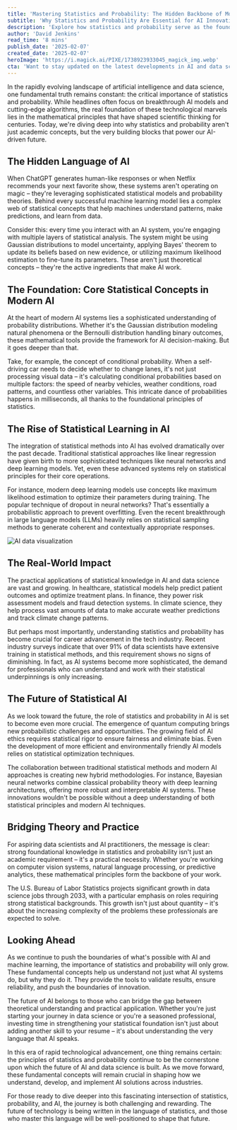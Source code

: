 ```yaml
---
title: 'Mastering Statistics and Probability: The Hidden Backbone of Modern AI and Data Science'
subtitle: 'Why Statistics and Probability Are Essential for AI Innovation'
description: 'Explore how statistics and probability serve as the foundational building blocks of modern AI and data science. From machine learning algorithms to ethical AI development, discover why these mathematical principles are essential for anyone looking to advance in the field of artificial intelligence.'
author: 'David Jenkins'
read_time: '8 mins'
publish_date: '2025-02-07'
created_date: '2025-02-07'
heroImage: 'https://i.magick.ai/PIXE/1738923933045_magick_img.webp'
cta: 'Want to stay updated on the latest developments in AI and data science? Follow us on LinkedIn for expert insights, industry trends, and deeper dives into the statistical foundations of artificial intelligence.'
---
```


In the rapidly evolving landscape of artificial intelligence and data science, one fundamental truth remains constant: the critical importance of statistics and probability. While headlines often focus on breakthrough AI models and cutting-edge algorithms, the real foundation of these technological marvels lies in the mathematical principles that have shaped scientific thinking for centuries. Today, we're diving deep into why statistics and probability aren't just academic concepts, but the very building blocks that power our AI-driven future.

## The Hidden Language of AI

When ChatGPT generates human-like responses or when Netflix recommends your next favorite show, these systems aren't operating on magic – they're leveraging sophisticated statistical models and probability theories. Behind every successful machine learning model lies a complex web of statistical concepts that help machines understand patterns, make predictions, and learn from data.

Consider this: every time you interact with an AI system, you're engaging with multiple layers of statistical analysis. The system might be using Gaussian distributions to model uncertainty, applying Bayes' theorem to update its beliefs based on new evidence, or utilizing maximum likelihood estimation to fine-tune its parameters. These aren't just theoretical concepts – they're the active ingredients that make AI work.

## The Foundation: Core Statistical Concepts in Modern AI

At the heart of modern AI systems lies a sophisticated understanding of probability distributions. Whether it's the Gaussian distribution modeling natural phenomena or the Bernoulli distribution handling binary outcomes, these mathematical tools provide the framework for AI decision-making. But it goes deeper than that.

Take, for example, the concept of conditional probability. When a self-driving car needs to decide whether to change lanes, it's not just processing visual data – it's calculating conditional probabilities based on multiple factors: the speed of nearby vehicles, weather conditions, road patterns, and countless other variables. This intricate dance of probabilities happens in milliseconds, all thanks to the foundational principles of statistics.

## The Rise of Statistical Learning in AI

The integration of statistical methods into AI has evolved dramatically over the past decade. Traditional statistical approaches like linear regression have given birth to more sophisticated techniques like neural networks and deep learning models. Yet, even these advanced systems rely on statistical principles for their core operations.

For instance, modern deep learning models use concepts like maximum likelihood estimation to optimize their parameters during training. The popular technique of dropout in neural networks? That's essentially a probabilistic approach to prevent overfitting. Even the recent breakthrough in large language models (LLMs) heavily relies on statistical sampling methods to generate coherent and contextually appropriate responses.

![AI data visualization](https://i.magick.ai/PIXE/1574862812856_magick_img.webp)

## The Real-World Impact

The practical applications of statistical knowledge in AI and data science are vast and growing. In healthcare, statistical models help predict patient outcomes and optimize treatment plans. In finance, they power risk assessment models and fraud detection systems. In climate science, they help process vast amounts of data to make accurate weather predictions and track climate change patterns.

But perhaps most importantly, understanding statistics and probability has become crucial for career advancement in the tech industry. Recent industry surveys indicate that over 91% of data scientists have extensive training in statistical methods, and this requirement shows no signs of diminishing. In fact, as AI systems become more sophisticated, the demand for professionals who can understand and work with their statistical underpinnings is only increasing.

## The Future of Statistical AI

As we look toward the future, the role of statistics and probability in AI is set to become even more crucial. The emergence of quantum computing brings new probabilistic challenges and opportunities. The growing field of AI ethics requires statistical rigor to ensure fairness and eliminate bias. Even the development of more efficient and environmentally friendly AI models relies on statistical optimization techniques.

The collaboration between traditional statistical methods and modern AI approaches is creating new hybrid methodologies. For instance, Bayesian neural networks combine classical probability theory with deep learning architectures, offering more robust and interpretable AI systems. These innovations wouldn't be possible without a deep understanding of both statistical principles and modern AI techniques.

## Bridging Theory and Practice

For aspiring data scientists and AI practitioners, the message is clear: strong foundational knowledge in statistics and probability isn't just an academic requirement – it's a practical necessity. Whether you're working on computer vision systems, natural language processing, or predictive analytics, these mathematical principles form the backbone of your work.

The U.S. Bureau of Labor Statistics projects significant growth in data science jobs through 2033, with a particular emphasis on roles requiring strong statistical backgrounds. This growth isn't just about quantity – it's about the increasing complexity of the problems these professionals are expected to solve.

## Looking Ahead

As we continue to push the boundaries of what's possible with AI and machine learning, the importance of statistics and probability will only grow. These fundamental concepts help us understand not just what AI systems do, but why they do it. They provide the tools to validate results, ensure reliability, and push the boundaries of innovation.

The future of AI belongs to those who can bridge the gap between theoretical understanding and practical application. Whether you're just starting your journey in data science or you're a seasoned professional, investing time in strengthening your statistical foundation isn't just about adding another skill to your resume – it's about understanding the very language that AI speaks.

In this era of rapid technological advancement, one thing remains certain: the principles of statistics and probability continue to be the cornerstone upon which the future of AI and data science is built. As we move forward, these fundamental concepts will remain crucial in shaping how we understand, develop, and implement AI solutions across industries.

For those ready to dive deeper into this fascinating intersection of statistics, probability, and AI, the journey is both challenging and rewarding. The future of technology is being written in the language of statistics, and those who master this language will be well-positioned to shape that future.